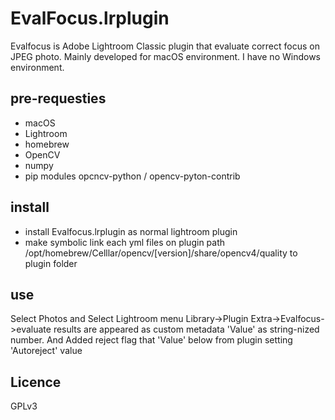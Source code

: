 # EvalFocus.lrplugin
Evalfocus is Adobe Lightroom Classic plugin that evaluate correct focus on JPEG photo.
Mainly developed for macOS environment. I have no Windows environment.
## pre-requesties
* macOS
* Lightroom
* homebrew
* OpenCV
* numpy
* pip modules opcncv-python / opencv-pyton-contrib
## install
* install Evalfocus.lrplugin as normal lightroom plugin
* make symbolic link each yml files on plugin path /opt/homebrew/Celllar/opencv/[version]/share/opencv4/quality to plugin folder
## use
Select Photos and Select Lightroom menu Library->Plugin Extra->Evalfocus->evaluate
results are appeared as custom metadata 'Value' as string-nized number.
And Added reject flag that 'Value' below from plugin setting 'Autoreject' value
## Licence
GPLv3
